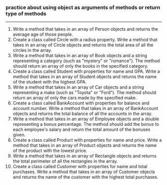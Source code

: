 ### practice about using object as arguments of methods or return type of methods

----------------------------------------------------------------------------------
1. Write a method that takes in an array of Person objects and returns the average age of those people.
2. Create a class called Circle with a radius property. Write a method that takes in an array of Circle objects and returns the total area of all the circles in the array.
3. Write a method that takes in an array of Book objects and a string representing a category (such as "mystery" or "romance"). The method should return an array of only the books in the specified category.
4. Create a class called Student with properties for name and GPA. Write a method that takes in an array of Student objects and returns the name of the student with the highest GPA.
5. Write a method that takes in an array of Car objects and a string representing a make (such as "Toyota" or "Ford"). The method should return an array of only the cars made by the specified make.
6. Create a class called BankAccount with properties for balance and account number. Write a method that takes in an array of BankAccount objects and returns the total balance of all the accounts in the array.
7. Write a method that takes in an array of Employee objects and a double representing a bonus percentage. The method should add the bonus to each employee's salary and return the total amount of the bonuses given.
8. Create a class called Product with properties for name and price. Write a method that takes in an array of Product objects and returns the name of the product with the lowest price.
9. Write a method that takes in an array of Rectangle objects and returns the total perimeter of all the rectangles in the array.
10. Create a class called Customer with properties for name and total purchases. Write a method that takes in an array of Customer objects and returns the name of the customer with the highest total purchases.